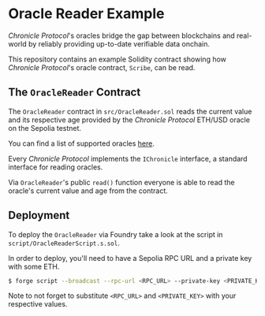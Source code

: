 # Oracle Reader Example

_Chronicle Protocol_'s oracles bridge the gap between blockchains and real-world by reliably providing up-to-date verifiable data onchain.

This repository contains an example Solidity contract showing how _Chronicle Protocol_'s oracle contract, `Scribe`, can be read.

## The `OracleReader` Contract

The `OracleReader` contract in `src/OracleReader.sol` reads the current value and its respective age provided by the _Chronicle Protocol_ ETH/USD oracle on the Sepolia testnet.

You can find a list of supported oracles [here](https://docs.chroniclelabs.org/).

Every _Chronicle Protocol_ implements the `IChronicle` interface, a standard interface for reading oracles.

Via `OracleReader`'s public `read()` function everyone is able to read the oracle's current value and age from the contract.

## Deployment

To deploy the `OracleReader` via Foundry take a look at the script in `script/OracleReaderScript.s.sol`.

In order to deploy, you'll need to have a Sepolia RPC URL and a private key with some ETH.

```bash
$ forge script --broadcast --rpc-url <RPC_URL> --private-key <PRIVATE_KEY> --sig $(cast calldata "deploy()") -vvv script/OracleReader.s.sol:OracleReaderScript
```

Note to not forget to substitute `<RPC_URL>` and `<PRIVATE_KEY>` with your respective values.
